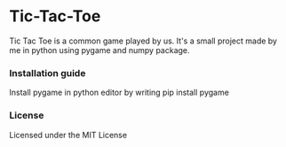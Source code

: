 # Tic-Tac-Toe
Tic Tac Toe is a common game played by us. It's a small project made by me in python using pygame and numpy package.

### Installation guide
Install pygame in python editor by writing pip install pygame

### License
Licensed under the MIT License

